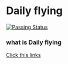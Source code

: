 # Daily flying

[![Passing Status](https://github.com/Shiny-Man/img.org/blob/master/passing.svg)](https://github.com/Shiny-Man/mcr)

### what is Daily flying

[Click this links](http://39.107.70.253/%E5%A4%A9%E5%A4%A9%E9%A3%9E%E8%BD%A6.html)
